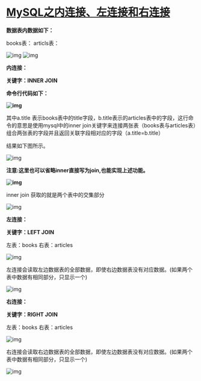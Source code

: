 # [MySQL之内连接、左连接和右连接](https://www.cnblogs.com/zhaoyini/p/join.html)







**数据表内数据如下：**

books表：                                                                         articls表：

![img](https://images2018.cnblogs.com/blog/1416057/201807/1416057-20180706155259500-344494666.png)          ![img](https://images2018.cnblogs.com/blog/1416057/201807/1416057-20180706143502248-687227976.png)

**内连接：**

**关键字：INNER JOIN**

**命令行代码如下：**

**![img](https://images2018.cnblogs.com/blog/1416057/201807/1416057-20180706144202925-1428666589.png)**

其中a.title 表示books表中的title字段，b.title表示的articles表中的字段，这行命令的意思是使用mysql中的inner join关键字来连接两张表（books表与articles表）组合两张表的字段并且返回关联字段相对应的字段（a.title=b.title）

结果如下图所示。

![img](https://images2018.cnblogs.com/blog/1416057/201807/1416057-20180706145335497-173284723.png)

 

**注意:这里也可以省略inner直接写为join,也能实现上述功能。**

**![img](https://images2018.cnblogs.com/blog/1416057/201807/1416057-20180706145447904-336109261.png)**

inner join 获取的就是两个表中的交集部分

![img](https://images2018.cnblogs.com/blog/1416057/201807/1416057-20180706153644861-1419869407.png)

**左连接：**

**关键字：LEFT JOIN**

 左表：books 右表：articles

 ![img](https://images2018.cnblogs.com/blog/1416057/201807/1416057-20180706155050512-573928743.png)

 左连接会读取左边数据表的全部数据，即使右边数据表没有对应数据。(如果两个表中数据有相同部分，只显示一个)

![img](https://images2018.cnblogs.com/blog/1416057/201807/1416057-20180706155703720-623334246.png)

**右连接：**

**关键字：RIGHT JOIN**

 左表：books 右表：articles

![img](https://images2018.cnblogs.com/blog/1416057/201807/1416057-20180706160238725-295764076.png)

右连接会读取右边数据表的全部数据，即使左边数据表没有对应数据。(如果两个表中数据有相同部分，只显示一个)

 ![img](https://images2018.cnblogs.com/blog/1416057/201807/1416057-20180706160503488-749186529.png)

 